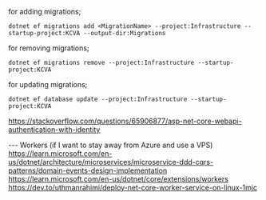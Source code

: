 for adding migrations;
```
dotnet ef migrations add <MigrationName> --project:Infrastructure --startup-project:KCVA --output-dir:Migrations
```

for removing migrations;
```
dotnet ef migrations remove --project:Infrastructure --startup-project:KCVA
```

for updating migrations;
```
dotnet ef database update --project:Infrastructure --startup-project:KCVA
```

https://stackoverflow.com/questions/65906877/asp-net-core-webapi-authentication-with-identity

--- Workers (if I want to stay away from Azure and use a VPS)
https://learn.microsoft.com/en-us/dotnet/architecture/microservices/microservice-ddd-cqrs-patterns/domain-events-design-implementation
https://learn.microsoft.com/en-us/dotnet/core/extensions/workers
https://dev.to/uthmanrahimi/deploy-net-core-worker-service-on-linux-1mjc